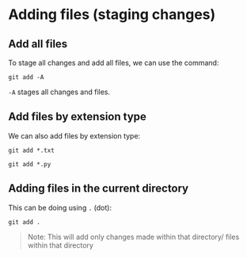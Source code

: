 # Adding files (staging changes)

## Add all files

To stage all changes and add all files, we can use the command:

`git add -A`

`-A` stages all changes and files.

## Add files by extension type

We can also add files by extension type:

`git add *.txt`

`git add *.py`

## Adding files in the current directory

This can be doing using `.` (dot):

`git add .`

>Note: This will add only changes made within that directory/ files within that directory
